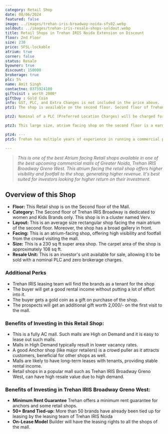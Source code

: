```yaml
---
category: Retail Shop
date: 08/06/2024
featured: false
image: ../images/trehan-iris-broadway-noida-sfs02.webp
soldout: ../images/trehan-iris-resale-shops-soldout.webp
title: Retail Shops in Trehan IRIS Noida Extension on Discount
floor: 2nd Floor
size: 230
price: SFSL-lockable
atrium: true
corner: false
status: Resale
byowner: true
discount: 150000
brokerage: true
plc: 5%
name: Amit Singh
contactno: 8375924100
giftvisit : worth 2000*
giftbuy : Gold Coin
info: GST, PLC, and Extra Changes is not included in the price above.
ptz1: The shop is available on the second floor. Second floor of Trehan IRIS Broadway is dedicated for Womens and Kids Retail Stores, the clusterr of shops on second floor is known as verv.

ptz2: Nominal of a PLC (Preferred Location Charges) will be charged for this shop even though the shop is atrium facing and is right in front of the escalators.

ptz3: This large size, atrium facing shop on the second floor is a earmarked for an established womens and kids brand. Trehan already has tied up with multiple brands for renting such shops. One can check the likely brand that will come up in this shop, if available.

ptz4: ---
ptz5: Trehan has multiple years of experience in running a commercial project on lease model, so the investors can be assured of rental yield from their shop for a long period of time.

---
```


> _This is one of the best Atrium facing Retail shops available in one of the best upcoming commercial malls of Greater Noida, Trehan IRIS Broadway Greno West. This atrium facing the retail shop offers higher visibility and footfall to the shop, generating higher revenue. It's best suited for investors looking for higher return on their investment._

## Overview of this Shop
* **Floor:** This Retail shop is on the Second floor of the Mall.
* **Category:** The Second floor of Trehan IRIS Broadway is dedicated to women and Kids Brands only. This shop is in a cluster named Verv.
* **Layout:** This is an average size rectangular shop facing the main atrium of the second floor. Moreover, the shop has a broad gallery in front.
* **Facing:** This is an atrium-facing shop, offering high visibility and footfall from the crowd visiting the mall.
* **Size:** This is a 230 sq ft super area shop. The carpet area of the shop is approximately 108 sq ft.
* **Resale Unit:** This is an investor's unit available for sale, allowing it to be sold with a nominal PLC and zero brokerage charges.

### Additional Perks
* Trehan IRIS leasing team will find the brands as a tenant for the shop
* The buyer will get a good rental income without putting a lot of effort into it.
* The buyer gets a gold coin as a gift on purchase of the shop.
* The prospects will get an additional gift worth 2,000/- on the first visit to the mall.

### Benefits of Investing in this Retail Shop:
* This is a fully AC mall. Such malls are High on Demand and it is easy to lease out such malls.
* Malls in High Demand typically result in lower vacancy rates.
* A good Anchor shop (like major retailers) is a crowd puller as it attracts customers, beneficial for other shops as well.
* Malls are likely to have long-term leases with tenants, providing stable rental income.
* Retail shops in a popular mall such as Trehan IRIS Broadway Greno West, can have high resale value due to high demand.

### Benefits of Investing in Trehan IRIS Broadway Greno West:
* **Minimum Rent Guarantee** Trehan offers a minimum rent guarantee for anchors and some retail shops.
* **50+ Brand Tied-up:** More than 50 brands have already been tied up for leasing by the leasing team of Trehan IRIS Noida
* **On-Lease Model** Builder will have the leasing rights to all the shops of the mall.

